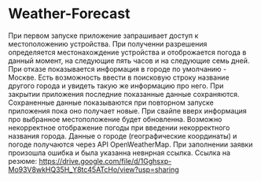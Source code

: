 # Weather-Forecast
При первом запуске приложение запрашивает доступ к местоположению устройства.
При полученни разрешения определяется местонахождение устройства и отоброжается погода в данный момент, на следующие пять часов и на следующие семь дней.
При отказе показывается информация в городе по умолчанию - Москве.
Есть возможность ввести в поисковую строку название другого города и увидеть такую же информацию про него.
При закрытии приложения последние показанные данные сохраняются.
Сохраненные данные показываются при повторном запуске приложения пока оно получает новые.
При свайпе вверх информация про выбранное местоположение будет обновленна.
Возможно некорректное отображение погоды при введении некорректного названия города.
Данные о городе (географические координаты) и погоде получаются через API OpenWeatherMap.
При заполнении заявки произошла ошибка и была указанна невнрная ссылка.
Ссылка на резюме:
https://drive.google.com/file/d/1Gghsxp-Mo93V8wkHQ35H_Y8tc45ATcHo/view?usp=sharing
